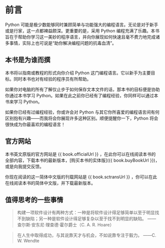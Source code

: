 # 前言

Python 可能是极少数能够同时兼顾简单与功能强大的编程语言。无论是对于新手或是行家，这一点都裨益颇深。更重要的是，采用 Python 编程充满了乐趣。本书旨在于帮助你学习这一美妙的程序语言，并向你展现如何快速且毫不费力地完成诸多事情，实际上也可说是“助你解决编程问题的抗毒血清”。

## 本书是为谁而撰

本书将以指南或教程的形式向你介绍 Python 这门编程语言。它以新手为主要目标。同时本书也对有经验的程序员有所帮助。

如果你对电脑的所有了解仅止步于如何保存文本文件的话，那本书的目标便是协助你通过本书学习 Python。如果在此之前你已经有了编程经验，你同样可以通过本书来学习 Python。

如果你已经有过编程经验，你或许会对 Python 与其它你所喜爱的编程语言间有何区别抱有兴趣——而我将会你展现许多这种区别。顺便提醒你一下，Python 将会很快成为你最喜欢的编程语言！

## 官方网站

本书英文原版的官方网站是 {{ book.officialUrl }}  ，在此你可以在线阅读本书的全部内容，下载本书的最新版本，[购买本书的实体版]({{ book.buyBookUrl }})，或是向我提交反馈。

你现在阅读的这一简体中文版的刊载网站是 {{ book.sctransUrl }}  ，你可以在此在线阅读本书的简体中文版，并下载最新版本。

## 值得思考的一些事情

> 构建一项软件设计有两种方式：一种是将软件设计得足够简单以至于明显找不到缺陷；另一种是软件设计得足够复杂以至于找不到明显的缺陷。
> ——查尔斯·安东尼·理查德·霍尔爵士（C. A. R. Hoare）

<!-- -->

> 在人生中取得成功，与其说靠天才与机会，不如说靠专注于毅力。
> ——C. W. Wendte